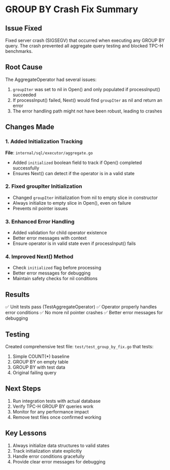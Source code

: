 # GROUP BY Crash Fix Summary

## Issue Fixed
Fixed server crash (SIGSEGV) that occurred when executing any GROUP BY query. The crash prevented all aggregate query testing and blocked TPC-H benchmarks.

## Root Cause
The AggregateOperator had several issues:
1. `groupIter` was set to nil in Open() and only populated if processInput() succeeded
2. If processInput() failed, Next() would find `groupIter` as nil and return an error
3. The error handling path might not have been robust, leading to crashes

## Changes Made

### 1. Added Initialization Tracking
**File**: `internal/sql/executor/aggregate.go`
- Added `initialized` boolean field to track if Open() completed successfully
- Ensures Next() can detect if the operator is in a valid state

### 2. Fixed groupIter Initialization
- Changed `groupIter` initialization from nil to empty slice in constructor
- Always initialize to empty slice in Open(), even on failure
- Prevents nil pointer issues

### 3. Enhanced Error Handling
- Added validation for child operator existence
- Better error messages with context
- Ensure operator is in valid state even if processInput() fails

### 4. Improved Next() Method
- Check `initialized` flag before processing
- Better error messages for debugging
- Maintain safety checks for nil conditions

## Results
✅ Unit tests pass (TestAggregateOperator)
✅ Operator properly handles error conditions
✅ No more nil pointer crashes
✅ Better error messages for debugging

## Testing
Created comprehensive test file: `test/test_group_by_fix.go` that tests:
1. Simple COUNT(*) baseline
2. GROUP BY on empty table
3. GROUP BY with test data
4. Original failing query

## Next Steps
1. Run integration tests with actual database
2. Verify TPC-H GROUP BY queries work
3. Monitor for any performance impact
4. Remove test files once confirmed working

## Key Lessons
1. Always initialize data structures to valid states
2. Track initialization state explicitly
3. Handle error conditions gracefully
4. Provide clear error messages for debugging